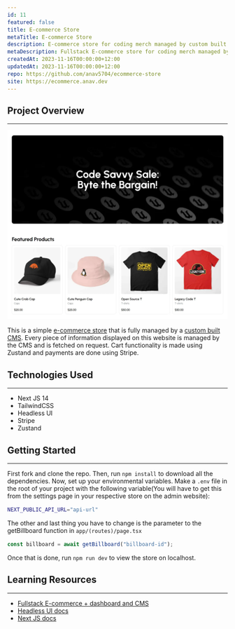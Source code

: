 ```yaml
---
id: 11
featured: false
title: E-commerce Store
metaTitle: E-commerce Store
description: E-commerce store for coding merch managed by custom built CMS.
metaDescription: Fullstack E-commerce store for coding merch managed by custom built CMS. Built using Next.js and Stripe.
createdAt: 2023-11-16T00:00:00+12:00
updatedAt: 2023-11-16T00:00:00+12:00
repo: https://github.com/anav5704/ecommerce-store
site: https://ecommerce.anav.dev
---
```


## Project Overview

---

[![E-commerce Store Demo](./images/ecommerce-store-demo.webp)](https://ecommerce.anav.dev)

This is a simple [e-commerce store](https://ecommerce.anav.dev) that is fully managed by a [custom built CMS](https://cms.anav.dev). Every piece of information displayed on this website is managed by the CMS and is fetched on request. Cart functionality is made using Zustand and payments are done using Stripe.

## Technologies Used

---

-   Next JS 14
-   TailwindCSS
-   Headless UI
-   Stripe
-   Zustand

## Getting Started

---

First fork and clone the repo. Then, run `npm install` to download all the dependencies. Now, set up your environmental variables. Make a `.env` file in the root of your project with the following variable(You will have to get this from the settings page in your respective store on the admin website):

```sh
NEXT_PUBLIC_API_URL="api-url"
```

The other and last thing you have to change is the parameter to the getBillboard function in `app/(routes)/page.tsx`

```ts
const billboard = await getBillboard("billboard-id");
```

Once that is done, run `npm run dev` to view the store on localhost.

## Learning Resources

---

-   [Fullstack E-commerce + dashboard and CMS](https://www.youtube.com/watch?v=5miHyP6lExg)
-   [Headless UI docs](https://headlessui.com/)
-   [Next JS docs](https://nextjs.org/)
